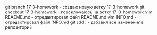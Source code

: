 git branch 17-3-homework - создаю новую ветку 17-3-homework
git checkout 17-3-homework - переключаюсь на ветку 17-3-homework
vim README.md - отредактировал файл README.md
vim INFO.md - отредактировал файл INFO.md
git add . - дабавил все изменения в репозиторий

